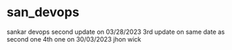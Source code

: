 # san_devops
sankar devops
second update on 03/28/2023
3rd update on same date as second one
4th one on 30/03/2023
jhon wick
